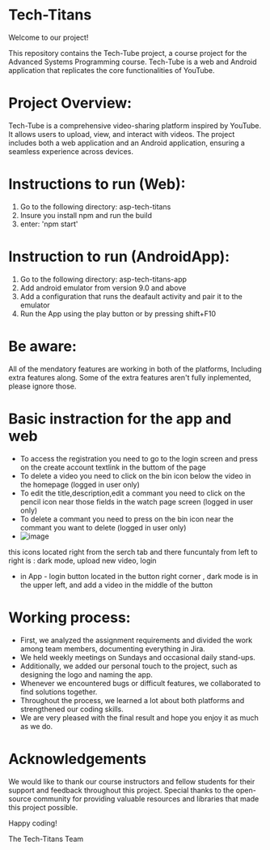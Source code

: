 # Tech-Titans
Welcome to our project!

This repository contains the Tech-Tube project, a course project for the Advanced Systems Programming course. Tech-Tube is a web and Android application that replicates the core functionalities of YouTube.

# Project Overview:
Tech-Tube is a comprehensive video-sharing platform inspired by YouTube. It allows users to upload, view, and interact with videos. The project includes both a web application and an Android application, ensuring a seamless experience across devices.

# Instructions to run (Web):

1. Go to the following directory: asp-tech-titans
2. Insure you install npm and run the build
3. enter: 'npm start'

# Instruction to run (AndroidApp):

1. Go to the following directory: asp-tech-titans-app
2. Add android emulator from version 9.0 and above
3. Add a configuration that runs the deafault activity and pair it to the emulator
4. Run the App using the play button or by pressing shift+F10

# Be aware:

All of the mendatory features are working in both of the platforms, Including extra features along. Some of the extra features aren't fully inplemented, please ignore those.

# Basic instraction for the app and web
- To access the registration you need to go to the login screen and press on the create account textlink in the buttom of the page
- To delete a video you need to click on the bin icon below the video in the homepage (logged in user only)
- To edit the title,description,edit a commant you need to click on the pencil icon near those fields in the watch page screen (logged in user only)
- To delete a commant you need to press on the bin icon near the commant you want to delete (logged in user only)
- ![image](https://github.com/AvielSegev/Tech-Titans/assets/127956356/34446a8d-4312-4daf-a82b-0fadacb9b6e5)
  
this icons located right from the serch tab and there funcuntaly from left to right is : dark mode, upload new video, login
- in App - login button located in the button right corner , dark mode is in the upper left, and add a video in the middle of the button



# Working process:

- First, we analyzed the assignment requirements and divided the work among team members, documenting everything in Jira.
- We held weekly meetings on Sundays and occasional daily stand-ups.
- Additionally, we added our personal touch to the project, such as designing the logo and naming the app.
- Whenever we encountered bugs or difficult features, we collaborated to find solutions together.
- Throughout the process, we learned a lot about both platforms and strengthened our coding skills.
- We are very pleased with the final result and hope you enjoy it as much as we do.

# Acknowledgements
We would like to thank our course instructors and fellow students for their support and feedback throughout this project. Special thanks to the open-source community for providing valuable resources and libraries that made this project possible.

Happy coding!

The Tech-Titans Team
